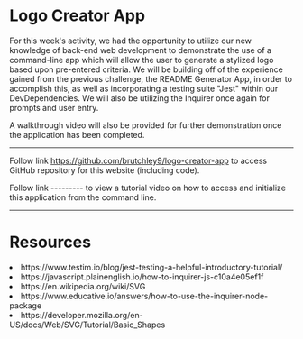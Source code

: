 # Logo Creator App


For this week's activity, we had the opportunity to utilize our new knowledge of back-end web development to demonstrate the use of a command-line app which will allow the user to generate a stylized logo based upon pre-entered criteria. We will be building off of the experience gained from the previous challenge, the README Generator App, in order to accomplish this, as well as incorporating a testing suite "Jest" within our DevDependencies. We will also be utilizing the Inquirer once again for prompts and user entry.

A walkthrough video will also be provided for further demonstration once the application has been completed.
    

---
    

Follow link https://github.com/brutchley9/logo-creator-app to access GitHub repository for this website (including code).

Follow link --------- to view a tutorial video on how to access and initialize this application from the command line.


---
    
    
# Resources
    
<li>https://www.testim.io/blog/jest-testing-a-helpful-introductory-tutorial/</li>

<li>https://javascript.plainenglish.io/how-to-inquirer-js-c10a4e05ef1f</li>

<li>https://en.wikipedia.org/wiki/SVG</li>

<li>https://www.educative.io/answers/how-to-use-the-inquirer-node-package</li>

<li>https://developer.mozilla.org/en-US/docs/Web/SVG/Tutorial/Basic_Shapes</li>